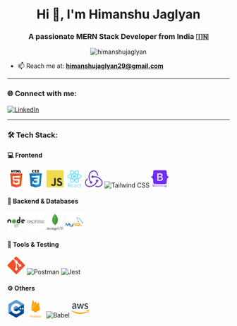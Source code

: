 <h1 align="center">Hi 👋, I'm Himanshu Jaglyan</h1>
<h3 align="center">A passionate MERN Stack Developer from India 🇮🇳</h3>

<p align="center">
  <img src="https://github-profile-trophy.vercel.app/?username=himanshujaglyan&theme=radical" alt="himanshujaglyan" />
</p>

- 📫 Reach me at: **himanshujaglyan29@gmail.com**

---

<h3 align="left">🌐 Connect with me:</h3>
<p align="left">
  <a href="https://linkedin.com/in/himanshu-jaglyan-841070239" target="blank">
    <img align="center" src="https://cdn.jsdelivr.net/gh/devicons/devicon/icons/linkedin/linkedin-original.svg" alt="LinkedIn" height="30" width="30" />
  </a>
<!--   <a href="https://www.leetcode.com/himanshu_jaglyan29" target="blank">
    <img align="center" src="https://raw.githubusercontent.com/rahuldkjain/github-profile-readme-generator/master/src/images/icons/Social/leet-code.svg" alt="LeetCode" height="30" width="30" />
  </a> -->
</p>

---

<h3 align="left">🛠️ Tech Stack:</h3>

<!-- Frontend -->
<h4>💻 Frontend</h4>
<p align="left">
  <img src="https://raw.githubusercontent.com/devicons/devicon/master/icons/html5/html5-original-wordmark.svg" alt="HTML5" width="40" height="40" />
  <img src="https://raw.githubusercontent.com/devicons/devicon/master/icons/css3/css3-original-wordmark.svg" alt="CSS3" width="40" height="40" />
  <img src="https://raw.githubusercontent.com/devicons/devicon/master/icons/javascript/javascript-original.svg" alt="JavaScript" width="40" height="40" />
  <img src="https://raw.githubusercontent.com/devicons/devicon/master/icons/react/react-original-wordmark.svg" alt="React" width="40" height="40" />
  <img src="https://raw.githubusercontent.com/devicons/devicon/master/icons/redux/redux-original.svg" alt="Redux" width="40" height="40" />
  <img src="https://www.vectorlogo.zone/logos/tailwindcss/tailwindcss-icon.svg" alt="Tailwind CSS" width="40" height="40" />
  <img src="https://raw.githubusercontent.com/devicons/devicon/master/icons/bootstrap/bootstrap-plain-wordmark.svg" alt="Bootstrap" width="40" height="40" />
</p>

<!-- Backend -->
<h4>🧠 Backend & Databases</h4>
<p align="left">
  <img src="https://raw.githubusercontent.com/devicons/devicon/master/icons/nodejs/nodejs-original-wordmark.svg" alt="Node.js" width="40" height="40" />
  <img src="https://raw.githubusercontent.com/devicons/devicon/master/icons/express/express-original-wordmark.svg" alt="Express.js" width="40" height="40" />
  <img src="https://raw.githubusercontent.com/devicons/devicon/master/icons/mongodb/mongodb-original-wordmark.svg" alt="MongoDB" width="40" height="40" />
  <img src="https://raw.githubusercontent.com/devicons/devicon/master/icons/mysql/mysql-original-wordmark.svg" alt="MySQL" width="40" height="40" />
</p>

<!-- Tools -->
<h4>🧰 Tools & Testing</h4>
<p align="left">
  <img src="https://raw.githubusercontent.com/devicons/devicon/master/icons/git/git-original.svg" alt="Git" width="40" height="40" />
  <img src="https://www.vectorlogo.zone/logos/getpostman/getpostman-icon.svg" alt="Postman" width="40" height="40" />
  <img src="https://www.vectorlogo.zone/logos/jestjsio/jestjsio-icon.svg" alt="Jest" width="40" height="40" />
</p>

<!-- Other/Extra -->
<h4>⚙️ Others</h4>
<p align="left">
  <img src="https://raw.githubusercontent.com/devicons/devicon/master/icons/cplusplus/cplusplus-original.svg" alt="C++" width="40" height="40" />
  <img src="https://raw.githubusercontent.com/devicons/devicon/master/icons/firebase/firebase-plain-wordmark.svg" alt="Firebase" width="40" height="40" />
  <img src="https://www.vectorlogo.zone/logos/babeljs/babeljs-icon.svg" alt="Babel" width="40" height="40" />
  <img src="https://raw.githubusercontent.com/devicons/devicon/master/icons/amazonwebservices/amazonwebservices-original-wordmark.svg" alt="AWS" width="40" height="40" />
</p>
